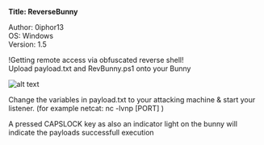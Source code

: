 **Title: ReverseBunny**

<p>Author: 0iphor13<br>
OS: Windows<br>
Version: 1.5<br>


<p>!Getting remote access via obfuscated reverse shell!<br>
Upload payload.txt and RevBunny.ps1 onto your Bunny

![alt text](https://github.com/0iphor13/bashbunny-payloads/blob/master/payloads/library/remote_access/ReverseBunny/RevBunny.png)

Change the variables in payload.txt to your attacking machine & start your listener. (for example netcat: nc -lvnp [PORT] )</p>

A pressed CAPSLOCK key as also an indicator light on the bunny will indicate the payloads successfull execution
